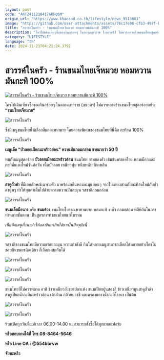 ```yaml
---
layout: post
code: "ART24112104176KHQSM"
origin_url: "https://www.khaosod.co.th/lifestyle/news_9513681"
image: "https://github.com/user-attachments/assets/76c17e98-cfb3-497f-be1f-10116a9a76bd"
title: "สวรรค์ในครัว - ร้านขนมไทยเจ๊หมวย หอมหวานมันกะทิ 100%"
description: "ใครไปเดินเที่ยวซื้อของกินอร่อยๆ ในตลาดเทวราช (เทเวศร์) ไม่ควรพลาดร้านขนมไทยสุดอร่อยอย่าง “ขนมไทยเจ๊หมวย” ซึ่งมีเมนูขนมไทยให้เลือกลิ้มลองมากมาย"
category: "LIFESTYLE"
language: "th"
date: 2024-11-21T04:21:24.379Z
---
```


# สวรรค์ในครัว - ร้านขนมไทยเจ๊หมวย หอมหวานมันกะทิ 100%

[![สวรรค์ในครัว - ร้านขนมไทยเจ๊หมวย หอมหวานมันกะทิ 100%](https://www.khaosod.co.th/wpapp/uploads/2024/11/ssss-1-scaled.jpg "สวรรค์ในครัว - ร้านขนมไทยเจ๊หมวย หอมหวานมันกะทิ 100%")](https://www.khaosod.co.th/wpapp/uploads/2024/11/ssss-1-scaled.jpg)

ใครไปเดินเที่ยวซื้อของกินอร่อยๆ ในตลาดเทวราช (เทเวศร์) ไม่ควรพลาดร้านขนมไทยสุดอร่อยอย่าง **“ขนมไทยเจ๊หมวย”**

![สวรรค์ในครัว](https://www.khaosod.co.th/wpapp/uploads/2024/11/S80-696x522.jpg)

ซึ่งมีเมนูขนมไทยให้เลือกลิ้มลองมากมาย โดยความพิเศษของขนมไทยที่นี่คือ กะทิสด 100%

![สวรรค์ในครัว](https://www.khaosod.co.th/wpapp/uploads/2024/11/S49-696x588.jpg)

**เมนูเด็ด “บัวลอยเผือกมะพร้าวอ่อน” หวานมันกลมกล่อม ขายมากว่า 50 ปี**

พบกับเมนูสุดอร่อย **บัวลอยเผือกมะพร้าวอ่อน** ขนมไทย อร่อยลงตัว เข้มข้นครบเครื่อง หอมเผือกและกะทิคั้นเองใหม่วันต่อวัน เนื้อบัวลอย เหนียวนุ่ม หนึบหนับ กินเพลิน

![สวรรค์ในครัว](https://www.khaosod.co.th/wpapp/uploads/2024/11/S70-643x696.jpg)

**สาคูถั่วดำ** ที่มีเอกลักษณ์เฉพาะตัว มาพร้อมกลิ่นหอมละมุนอ่อนๆ จากใบเตยผสานกับกะทิสดใหม่กับถั่วดำนุ่มๆ ทำให้ทุกคำเต็มไปด้วยความหวานมันละมุน รสชาติกลมกล่อม

![สวรรค์ในครัว](https://www.khaosod.co.th/wpapp/uploads/2024/11/S650-683x696.jpg)

**ขนมเล็บมือนาง** หรือ **ขนมด้วง** ขนมไทยโบราณหาทานยาก หอมกะทิ งาคั่ว กลมกล่อม พิถีพิถันในการทำหลายขั้นตอน เป็นสูตรการทำขนมไทยแท้โบราณ

_เป็นอีกเมนูที่แนะนำให้ลองชิมหากินได้ยากในปัจจุบันนี้_

![สวรรค์ในครัว](https://www.khaosod.co.th/wpapp/uploads/2024/11/S550-696x554.jpg)

รสชาติของขนมไทยมีความอร่อยละมุน หวานกำลังดี กินได้หลายเมนูสามารถเลือกได้หลายอย่างใครไม่ชอบกินขนมชนิดเดียว ก็เลือกผสมกันได้

![สวรรค์ในครัว](https://www.khaosod.co.th/wpapp/uploads/2024/11/S390-696x586.jpg)

![สวรรค์ในครัว](https://www.khaosod.co.th/wpapp/uploads/2024/11/S910-696x599.jpg)

![สวรรค์ในครัว](https://www.khaosod.co.th/wpapp/uploads/2024/11/S510-696x505.jpg)

ขนมไทยที่ไม่ควรพลาด อาทิ ข้าวเหนียวสังขยาปลาแห้ง ขนมเปียกปูนสองสี ข้าวเหนียวมูนสาคูถั่วดำ สาคูเปียกน้ำกะทิมะพร้าวอ่อน เต้าส่วน กล้วยบวชชี และครองแครงน้ำกะทิโรยงา เป็นต้น

![สวรรค์ในครัว](https://www.khaosod.co.th/wpapp/uploads/2024/11/S0-696x604.jpg)

![สวรรค์ในครัว](https://www.khaosod.co.th/wpapp/uploads/2024/11/S170-696x606.jpg)

ร้านเปิดทุกวันตั้งแต่เวลา 06.00-14.00 น. สามารถสั่งซื้อได้ทุกแพลตฟอร์ม

**หรือสอบถามได้ที่ โทร.08-8464-5646**

**หรือ Line OA : @554bbrvw**

**จับตะหลิว**